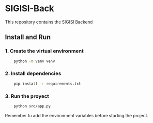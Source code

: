 # SIGISI-Back
This repository contains the SIGISI Backend

## Install and Run

### 1. Create the virtual environment

```bash
    python -m venv venv
```

### 2. Install dependencies

```bash
    pip install -r requirements.txt
```

### 3. Run the proyect

```bash
    python src/app.py
```

Remember to add the environment variables before starting the project.